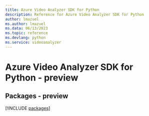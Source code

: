 ```yaml
---
title: Azure Video Analyzer SDK for Python
description: Reference for Azure Video Analyzer SDK for Python
author: lmazuel
ms.author: lmazuel
ms.data: 06/13/2023
ms.topic: reference
ms.devlang: python
ms.service: videoanalyzer
---
```

# Azure Video Analyzer SDK for Python - preview
## Packages - preview
[!INCLUDE [packages](video-analyzer-index.md)]
